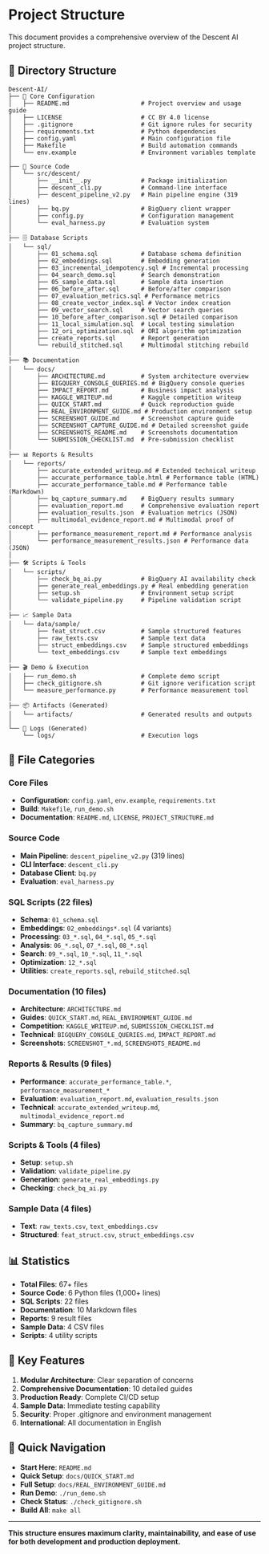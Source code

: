 # Project Structure

This document provides a comprehensive overview of the Descent AI project structure.

## 📁 Directory Structure

```
Descent-AI/
├── 📄 Core Configuration
│   ├── README.md                    # Project overview and usage guide
│   ├── LICENSE                      # CC BY 4.0 license
│   ├── .gitignore                   # Git ignore rules for security
│   ├── requirements.txt             # Python dependencies
│   ├── config.yaml                  # Main configuration file
│   ├── Makefile                     # Build automation commands
│   └── env.example                  # Environment variables template
│
├── 🐍 Source Code
│   └── src/descent/
│       ├── __init__.py              # Package initialization
│       ├── descent_cli.py           # Command-line interface
│       ├── descent_pipeline_v2.py   # Main pipeline engine (319 lines)
│       ├── bq.py                    # BigQuery client wrapper
│       ├── config.py                # Configuration management
│       └── eval_harness.py          # Evaluation system
│
├── 🗄️ Database Scripts
│   └── sql/
│       ├── 01_schema.sql            # Database schema definition
│       ├── 02_embeddings.sql        # Embedding generation
│       ├── 03_incremental_idempotency.sql # Incremental processing
│       ├── 04_search_demo.sql       # Search demonstration
│       ├── 05_sample_data.sql       # Sample data insertion
│       ├── 06_before_after.sql      # Before/after comparison
│       ├── 07_evaluation_metrics.sql # Performance metrics
│       ├── 08_create_vector_index.sql # Vector index creation
│       ├── 09_vector_search.sql     # Vector search queries
│       ├── 10_before_after_comparison.sql # Detailed comparison
│       ├── 11_local_simulation.sql  # Local testing simulation
│       ├── 12_ori_optimization.sql  # ORI algorithm optimization
│       ├── create_reports.sql       # Report generation
│       └── rebuild_stitched.sql     # Multimodal stitching rebuild
│
├── 📚 Documentation
│   └── docs/
│       ├── ARCHITECTURE.md          # System architecture overview
│       ├── BIGQUERY_CONSOLE_QUERIES.md # BigQuery console queries
│       ├── IMPACT_REPORT.md         # Business impact analysis
│       ├── KAGGLE_WRITEUP.md        # Kaggle competition writeup
│       ├── QUICK_START.md           # Quick reproduction guide
│       ├── REAL_ENVIRONMENT_GUIDE.md # Production environment setup
│       ├── SCREENSHOT_GUIDE.md      # Screenshot capture guide
│       ├── SCREENSHOT_CAPTURE_GUIDE.md # Detailed screenshot guide
│       ├── SCREENSHOTS_README.md    # Screenshots documentation
│       └── SUBMISSION_CHECKLIST.md  # Pre-submission checklist
│
├── 📊 Reports & Results
│   └── reports/
│       ├── accurate_extended_writeup.md # Extended technical writeup
│       ├── accurate_performance_table.html # Performance table (HTML)
│       ├── accurate_performance_table.md # Performance table (Markdown)
│       ├── bq_capture_summary.md    # BigQuery results summary
│       ├── evaluation_report.md     # Comprehensive evaluation report
│       ├── evaluation_results.json  # Evaluation metrics (JSON)
│       ├── multimodal_evidence_report.md # Multimodal proof of concept
│       ├── performance_measurement_report.md # Performance analysis
│       └── performance_measurement_results.json # Performance data (JSON)
│
├── 🛠️ Scripts & Tools
│   └── scripts/
│       ├── check_bq_ai.py           # BigQuery AI availability check
│       ├── generate_real_embeddings.py # Real embedding generation
│       ├── setup.sh                 # Environment setup script
│       └── validate_pipeline.py     # Pipeline validation script
│
├── 📈 Sample Data
│   └── data/sample/
│       ├── feat_struct.csv          # Sample structured features
│       ├── raw_texts.csv            # Sample text data
│       ├── struct_embeddings.csv    # Sample structured embeddings
│       └── text_embeddings.csv      # Sample text embeddings
│
├── 🎬 Demo & Execution
│   ├── run_demo.sh                  # Complete demo script
│   ├── check_gitignore.sh           # Git ignore verification script
│   └── measure_performance.py       # Performance measurement tool
│
├── 📦 Artifacts (Generated)
│   └── artifacts/                   # Generated results and outputs
│
└── 📝 Logs (Generated)
    └── logs/                        # Execution logs
```

## 🔧 File Categories

### Core Files
- **Configuration**: `config.yaml`, `env.example`, `requirements.txt`
- **Build**: `Makefile`, `run_demo.sh`
- **Documentation**: `README.md`, `LICENSE`, `PROJECT_STRUCTURE.md`

### Source Code
- **Main Pipeline**: `descent_pipeline_v2.py` (319 lines)
- **CLI Interface**: `descent_cli.py`
- **Database Client**: `bq.py`
- **Evaluation**: `eval_harness.py`

### SQL Scripts (22 files)
- **Schema**: `01_schema.sql`
- **Embeddings**: `02_embeddings*.sql` (4 variants)
- **Processing**: `03_*.sql`, `04_*.sql`, `05_*.sql`
- **Analysis**: `06_*.sql`, `07_*.sql`, `08_*.sql`
- **Search**: `09_*.sql`, `10_*.sql`, `11_*.sql`
- **Optimization**: `12_*.sql`
- **Utilities**: `create_reports.sql`, `rebuild_stitched.sql`

### Documentation (10 files)
- **Architecture**: `ARCHITECTURE.md`
- **Guides**: `QUICK_START.md`, `REAL_ENVIRONMENT_GUIDE.md`
- **Competition**: `KAGGLE_WRITEUP.md`, `SUBMISSION_CHECKLIST.md`
- **Technical**: `BIGQUERY_CONSOLE_QUERIES.md`, `IMPACT_REPORT.md`
- **Screenshots**: `SCREENSHOT_*.md`, `SCREENSHOTS_README.md`

### Reports & Results (9 files)
- **Performance**: `accurate_performance_table.*`, `performance_measurement_*`
- **Evaluation**: `evaluation_report.md`, `evaluation_results.json`
- **Technical**: `accurate_extended_writeup.md`, `multimodal_evidence_report.md`
- **Summary**: `bq_capture_summary.md`

### Scripts & Tools (4 files)
- **Setup**: `setup.sh`
- **Validation**: `validate_pipeline.py`
- **Generation**: `generate_real_embeddings.py`
- **Checking**: `check_bq_ai.py`

### Sample Data (4 files)
- **Text**: `raw_texts.csv`, `text_embeddings.csv`
- **Structured**: `feat_struct.csv`, `struct_embeddings.csv`

## 📊 Statistics

- **Total Files**: 67+ files
- **Source Code**: 6 Python files (1,000+ lines)
- **SQL Scripts**: 22 files
- **Documentation**: 10 Markdown files
- **Reports**: 9 result files
- **Sample Data**: 4 CSV files
- **Scripts**: 4 utility scripts

## 🎯 Key Features

1. **Modular Architecture**: Clear separation of concerns
2. **Comprehensive Documentation**: 10 detailed guides
3. **Production Ready**: Complete CI/CD setup
4. **Sample Data**: Immediate testing capability
5. **Security**: Proper .gitignore and environment management
6. **International**: All documentation in English

## 🚀 Quick Navigation

- **Start Here**: `README.md`
- **Quick Setup**: `docs/QUICK_START.md`
- **Full Setup**: `docs/REAL_ENVIRONMENT_GUIDE.md`
- **Run Demo**: `./run_demo.sh`
- **Check Status**: `./check_gitignore.sh`
- **Build All**: `make all`

---

**This structure ensures maximum clarity, maintainability, and ease of use for both development and production deployment.**
